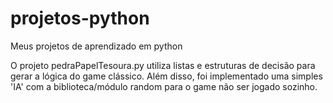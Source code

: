 # projetos-python
Meus projetos de aprendizado em python

O projeto pedraPapelTesoura.py utiliza listas e estruturas de decisão para gerar a lógica do game clássico. Além disso, foi implementado uma simples 'IA' com a biblioteca/módulo random para o game não ser jogado sozinho.
